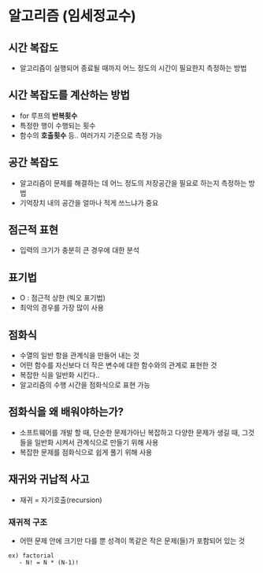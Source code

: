 # 알고리즘 (임세정교수)

## 시간 복잡도
- 알고리즘이 실행되어 종료될 때까지 어느 정도의 시간이 필요한지 측정하는 방법
## 시간 복잡도를 계산하는 방법 
 * for 루프의 __반복횟수__
 * 특정한 행이 수행되는 횟수
 * 함수의 __호출횟수__ 등.. 여러가지 기준으로 측정 가능
 
## 공간 복잡도
- 알고리즘이 문제를 해결하는 데 어느 정도의 저장공간을 필요로 하는지 측정하는 방법
- 기억장치 내의 공간을 얼마나 적게 쓰느냐가 중요

## 점근적 표현
- 입력의 크기가 충분히 큰 경우에 대한 분석

## 표기법
 - O : 점근적 상한 (빅오 표기법)
 - 최악의 경우를 가장 많이 사용

## 점화식
- 수열의 일반 항을 관계식을 만들어 내는 것
- 어떤 함수를 자신보다 더 작은 변수에 대한 함수와의 관계로 표현한 것
- 복잡한 식을 일반화 시킨다..
- 알고리즘의 수행 시간을 점화식으로 표현 가능

## 점화식을 왜 배워야하는가?
- 소프트웨어를 개발 할 때, 단순한 문제가아닌 복잡하고 다양한 문제가 생길 때, 그것들을 일반화 시켜서 관계식으로 만들기 위해 사용
- 복잡한 문제를 점화식으로 쉽게 풀기 위해 사용

## 재귀와 귀납적 사고
- 재귀 = 자기호출(recursion)

### 재귀적 구조
- 어떤 문제 안에 크기만 다를 뿐 성격이 똑같은 작은 문제(들)가 포함되어 있는 것
```
ex) factorial
   - N! = N * (N-1)!
``` 

